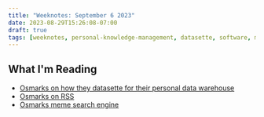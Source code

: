 ```yaml
---
title: "Weeknotes: September 6 2023"
date: 2023-08-29T15:26:08-07:00
draft: true
tags: [weeknotes, personal-knowledge-management, datasette, software, memes]
---
```



## What I'm Reading

- [Osmarks on how they datasette for their personal data warehouse](https://osmarks.net/maghammer/)
- [Osmarks on RSS](https://osmarks.net/rssgood/)
- [Osmarks meme search engine](https://mse.osmarks.net/)